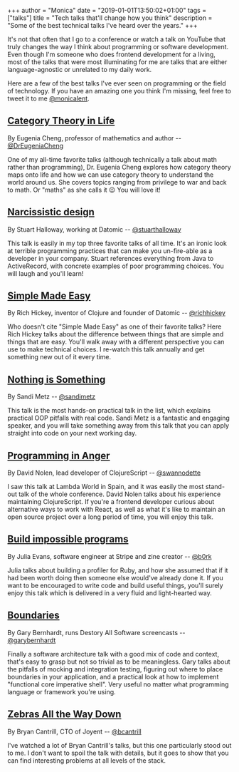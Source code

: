 +++
author = "Monica"
date = "2019-01-01T13:50:02+01:00"
tags = ["talks"]
title = "Tech talks that'll change how you think"
description = "Some of the best technical talks I've heard over the years."
+++

It's not that often that I go to a conference or watch a talk on YouTube that
truly changes the way I think about programming or software development. Even
though I'm someone who does frontend development for a living, most of the
talks that were most illuminating for me are talks that are either
language-agnostic or unrelated to my daily work.

Here are a few of the best talks I've ever seen on programming or the field
of technology. If you have an amazing one you think I'm missing, feel
free to tweet it to me [@monicalent](https://twitter.com/monicalent).

## [Category Theory in Life](https://www.youtube.com/watch?v=ho7oagHeqNc&t=142s)

By Eugenia Cheng, professor of mathematics and author -- [@DrEugeniaCheng](https://twitter.com/DrEugeniaCheng)

One of my all-time favorite talks (although technically a talk about math
rather than programming), Dr. Eugenia Cheng explores how category theory
maps onto life and how we can use category theory to understand the world
around us. She covers topics ranging from privilege to war and back to math.
Or "maths" as she calls it :wink: You will love it!

## [Narcissistic design](https://www.youtube.com/watch?v=LEZv-kQUSi4)

By Stuart Halloway, working at Datomic -- [@stuarthalloway](https://twitter.com/stuarthalloway)

This talk is easily in my top three favorite talks of all time. It's an ironic
look at terrible programming practices that can make you un-fire-able as a
developer in your company. Stuart references everything from Java to
ActiveRecord, with concrete examples of poor programming choices. You will
laugh and you'll learn!

## [Simple Made Easy](https://www.infoq.com/presentations/Simple-Made-Easy)

By Rich Hickey, inventor of Clojure and founder of Datomic -- [@richhickey](https://twitter.com/richhickey)

Who doesn't cite "Simple Made Easy" as one of their favorite talks? Here
Rich Hickey talks about the difference between things that are simple
and things that are easy. You'll walk away with a different perspective
you can use to make technical choices. I re-watch this talk annually and
get something new out of it every time.

## [Nothing is Something](https://www.youtube.com/watch?v=OMPfEXIlTVE)

By Sandi Metz -- [@sandimetz](https://twitter.com/)

This talk is the most hands-on practical talk in the list, which explains
practical OOP pitfalls with real code. Sandi Metz is a fantastic and engaging
speaker, and you will take something away from this talk that you can apply
straight into code on your next working day.

## [Programming in Anger](https://www.youtube.com/watch?v=8o01g6C7jWg)

By David Nolen, lead developer of ClojureScript -- [@swannodette](https://twitter.com/swannodette)

I saw this talk at Lambda World in Spain, and it was easily the most stand-out
talk of the whole conference. David Nolen talks about his experience
maintaining ClojureScript. If you're a frontend developer curious about
alternative ways to work with React, as well as what it's like to maintain
an open source project over a long period of time, you will enjoy this talk.

## [Build impossible programs](https://jvns.ca/blog/2018/09/18/build-impossible-programs/)

By Julia Evans, software engineer at Stripe and zine creator -- [@b0rk](https://twitter.com/b0rk)

Julia talks about building a profiler for Ruby, and how she assumed that
if it had been worth doing then someone else would've already done it.
If you want to be encouraged to write code and build useful things, you'll
surely enjoy this talk which is delivered in a very fluid and light-hearted
way.

## [Boundaries](https://www.destroyallsoftware.com/talks/boundaries)

By Gary Bernhardt, runs Destory All Software screencasts -- [@garybernhardt](https://twitter.com/garybernhardt)

Finally a software architecture talk with a good mix of code and context,
that's easy to grasp but not so trivial as to be meaningless. Gary talks about
the pitfalls of mocking and integration testing, figuring out where to
place boundaries in your application, and a practical look at how to implement
"functional core imperative shell". Very useful no matter what programming
language or framework you're using.

## [Zebras All the Way Down](https://www.youtube.com/watch?v=fE2KDzZaxvE)

By Bryan Cantrill, CTO of Joyent -- [@bcantrill](https://twitter.com/bcantrill)

I've watched a lot of Bryan Cantrill's talks, but this one particularly stood
out to me. I don't want to spoil the talk with details, but it goes to show
that you can find interesting problems at all levels of the stack.
